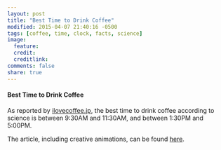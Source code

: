 ```yaml
---
layout: post
title: "Best Time to Drink Coffee"
modified: 2015-04-07 21:40:16 -0500
tags: [coffee, time, clock, facts, science]
image:
  feature:
  credit:
  creditlink:
comments: false
share: true
---
```

#### Best Time to Drink Coffee

As reported by [ilovecoffee.jp](http://en.ilovecoffee.jp), the best time to
drink coffee according to science is between 9:30AM and 11:30AM, and between
1:30PM and 5:00PM.

The article, including creative animations, can be found
[here](http://en.ilovecoffee.jp/posts/view/110).
